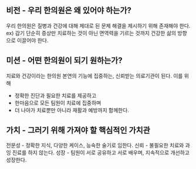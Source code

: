 ## 비전 - 우리 한의원은 왜 있어야 하는가?

  우리 한의원은 질병과 건강에 대해 제대로 된 문제 해결을 제시하기 위해 존재해야 한다.
  ex) 감기
  단순히 증상만 치료하는 것이 아닌 면역력을 기르는 것까지 건강한 삶의 방향으로 이끌어야 한다.

## 미션 - 어떤 한의원이 되기 원하는가?
  치료와 건강이라는 한의원 본연의 기능에 집중하는, 신뢰받는 의료기관이 된다. 이를 위해
- 정확한 진단과 필요한 치료를 제공하고
- 한마음으로 모든 팀원이 치료에 집중하며
- 더 나아가 치료뿐만 아니라 재활과 예방까지 함께한다.

## 가치 - 그러기 위해 가져야 할 핵심적인 가치관
  전문성 - 정확한 지식, 다양한 케이스, 능숙한 술기로 임한다.
  신뢰 - 불필요한 치료와 과잉 진료를 하지 않는다.
  성장 - 팀원이 서로 공유하고 서로 배우며, 지속적으로 개선하고 성장한다. 
